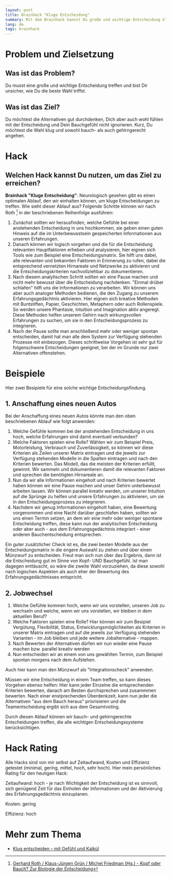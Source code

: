 ```yaml
---
layout: post
title: Brainhack "Kluge Entscheidung"
summary: Mit dem Brainhack kannst Du große und wichtige Entscheidung klug und sowohl bauch- als auch gehirngerecht angehen.
lang: de
tags: brainhack
---
```


# Problem und Zielsetzung

## Was ist das Problem?
Du musst eine große und wichtige Entscheidung treffen und bist Dir unsicher, wie Du die beste Wahl triffst.

## Was ist das Ziel?
Du möchtest die Alternativen gut durchdenken, Dich aber auch wohl fühlen mit der Entscheidung und Dein Bauchgefühl nicht ignorieren. Kurz, Du möchtest die Wahl klug und sowohl bauch- als auch gehirngerecht angehen.

# Hack

## Welchen Hack kannst Du nutzen, um das Ziel zu erreichen?
**Brainhack "Kluge Entscheidung"**: Neurologisch gesehen gibt es einen optimalen Ablauf, den wir einhalten können, um kluge Entscheidungen zu treffen.
Wie sieht dieser Ablauf aus? Folgende Schritte können wir nach Roth [^1] in der beschriebenen Reihenfolge ausführen:

1. Zunächst sollten wir herausfinden, welche Gefühle bei einer anstehenden Entscheidung in uns hochkommen, sie geben einen guten Hinweis auf die im Unterbewusstsein gespeicherten Informationen aus unseren Erfahrungen. 
2. Danach können wir logisch vorgehen und die für die Entscheidung relevanten Hauptfaktoren erheben und analysieren, hier eignen sich Tools wie zum Beispiel eine Entscheidungsmatrix. 
Sie hilft uns dabei, alle relevanten und bekannten Faktoren in Erinnerung zu rufen, dabei die entsprechend vernetzten Hirnareale und Netzwerke zu aktivieren und die Entscheidungskriterien nachvollziehbar zu dokumentieren.
3. Nach diesem analytischen Schritt sollten wir eine Pause machen und nicht mehr bewusst über die Entscheidung nachdenken. "Einmal drüber schlafen" hilft uns die Informationen zu verarbeiten.
Wir können uns aber auch analoger Methoden bedienen, die den Zugang zu unserem Erfahrungsgedächtnis aktivieren. Hier eignen sich kreative Methoden mit Buntstiften, Papier, Geschichten, Metaphern oder auch Rollenspiele. So werden unsere Phantasie, Intuition und Imagination aktiv angeregt. Diese Methoden helfen unserem Gehirn nach wirkungsvollen Erfahrungen zu suchen, um sie in den Entscheidungsprozess zu integrieren.
5. Nach der Pause sollte man anschließend mehr oder weniger spontan entscheiden, damit hat man alle dem System zur Verfügung stehenden Prozesse mit einbezogen.
Dieses schrittweise Vorgehen ist sehr gut für folgenschwere Entscheidungen geeignet, bei der im Grunde nur zwei Alternativen offenstehen.

# Beispiele
Hier zwei Besipiele für eine solche wichtige Entscheidungsfindung.

## 1. Anschaffung eines neuen Autos
Bei der Anschaffung eines neuen Autos könnte man den oben beschriebenen Ablauf wie folgt anwenden:

1. Welche Gefühle kommen bei der anstehenden Entscheidung in uns hoch, welche Erfahrungen sind damit eventuell verbunden?  
2. Welche Faktoren spielen eine Rolle? Wählen wir zum Beispiel Preis, Motorleistung, Verbrauch und Zuverlässigkeit, so können wir diese Kriterien als Zeilen unserer Matrix eintragen und die jeweils zur Verfügung stehenden Modelle in die Spalten eintragen und nach den Kriterien bewerten. Das Modell, das die meisten der Kriterien erfüllt, gewinnt. Wir sammeln und dokumentieren damit die relevanten Faktoren und sprechen die benötigten Hirnareale an.
3. Nun da wir alle Informationen eingeholt und nach Kriterien bewertet haben können wir eine Pause machen und unser Gehirn unterbewusst arbeiten lassen.
Wir können parallel kreativ werden, um unserer Intuition auf die Sprünge zu helfen und unsere Erfahrungen zu aktivieren, um sie in den Entscheidungsprozess zu integrieren.
5. Nachdem wir genug Informationen eingeholt haben, eine Bewertung vorgenommen und eine Nacht darüber geschlafen haben, sollten wir uns einen Termin setzen, an dem wir eine mehr oder weniger spontane Entscheidung treffen, diese kann nun der analytischen Entscheidung oder aber auch - aus dem Erfahrungsgedächtnis integriert - einer anderen Bauchentscheidung entsprechen.

Ein guter zusätzlicher Check ist es, die zwei besten Modelle aus der Entscheidungsmatrix in die engere Auswahl zu ziehen und über einen Münzwurf zu entscheiden. Freut man sich nun über das Ergebnis, dann ist die Entscheidung gut im Sinne von Kopf- UND Bauchgefühl. Ist man dagegen enttäuscht, so wäre die zweite Wahl vorzuziehen, da diese sowohl nach logischen Aspekten als auch eher der Bewertung des Erfahrungsgedächtnisses entspricht.

## 2. Jobwechsel
1. Welche Gefühle kommen hoch, wenn wir uns vorstellen, unseren Job zu wechseln und welche, wenn wir uns vorstellen, wir bleiben in dem aktuellen Beruf?
2. Welche Faktoren spielen eine Rolle? Hier können wir zum Besipiel Vergütung, Flexibilität, Status, Entwicklungsmöglichkeiten als Kriterien in unserer Matrix eintragen und auf die jeweils zur Verfügung stehenden Varianten - im Job bleiben und jede weitere Jobalternative - mappen. 
3. Nach Bewerten der Alternativen dürfen wir nun wieder eine Pause machen bzw. parallel kreativ werden
5. Nun entscheiden wir an einem von uns gewählten Termin, zum Beispiel spontan morgens nach dem Aufstehen.

Auch hier kann man den Münzwurf als "Integrationscheck" anwenden.

Müssen wir eine Entscheidung in einem Team treffen, so kann dieses Vorgehen ebenso helfen: Hier kann jeder EInzelne die entsprechenden Kriterien bewerten, danach am Besten durchsprechen und zusammmen bewerten. Nach einer enstprechenden Überdenkzeit, kann nun jeder die Alternativen "aus dem Bauch heraus" priorisieren und die Teamentscheidung ergibt sich aus dem Gesamtvoting. 

Durch diesen Ablauf können wir bauch- und gehirngerechte Entscheidungen treffen, die alle wichtigen Entscheidungssysteme berücksichtigen.  

# Hack Rating
Alle Hacks sind von mir selbst auf Zeitaufwand, Kosten und Effizienz getestet (minimal, gering, mittel, hoch, sehr hoch). Hier mein persönliches Rating für den heutigen Hack:

Zeitaufwand: hoch - je nach Wichtigkeit der Entscheidung ist es sinnvoll, sich genügend Zeit für das Einholen der Informationen und der Aktivierung des Erfahrungsgedächtnis einzuplanen.

Kosten: gering

Effizienz: hoch

# Mehr zum Thema
- [Klug entscheiden – mit Gefühl und Kalkül](https://www.haufe-akademie.de/downloadserver/FB/Klug_entscheiden_mit_Gefuehl_und_Kalkuel.pdf)

[^1]: [Gerhard Roth / Klaus-Jürgen Grün / Michel Friedman (Hg.) - Kopf oder Bauch?
Zur Biologie der Entscheidung](https://download.e-bookshelf.de/download/0003/8992/06/L-G-0003899206-0006660816.pdf)
